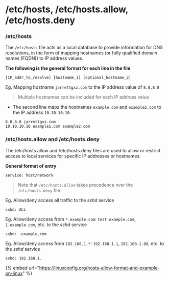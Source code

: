 # /etc/hosts, /etc/hosts.allow, /etc/hosts.deny

### /etc/hosts

The `/etc/hosts` file acts as a local database to provide information for DNS resolutions, in the form of mapping hostnames (or fully qualified domain names (FQDN)) to IP address values.&#x20;

**The following is the general format for each line in the file**

```vim
[IP_addr_to_resolve] [hostname_1] [optional_hostname_2]
```

Eg. Mapping hostname `jarrettgxz.com` to the IP address value of `8.8.8.8`

> Multiple hostnames can be included for each IP address value&#x20;

* The second line maps the hostnames `example.com` and `example2.com` to the IP address `10.10.10.10`.

```vim
8.8.8.8 jarrettgxz.com
10.10.10.10 example1.com example2.com 
```



### /etc/hosts.allow and /etc/hosts.deny

The /etc/hosts.allow and /etc/hosts.deny files are used to allow or restrict access to local services for specific IP addresses or hostnames.&#x20;

**General format of entry**

```vim
service: host/network
```

> Note that `/etc/hosts.allow` takes precedence over the `/etc/hosts.deny` file

Eg. Allow/deny access all traffic to the _sshd_ service

```vim
sshd: ALL
```

Eg. Allow/deny access from `*.example.com`: `test.example.com`, `1.example.com`, etc. to the _sshd_ service

```vim
sshd: .example.com 
```

Eg. Allow/deny access from `192.168.1.*`: `192.168.1.1`, `192.168.1.88`, etc. to the _sshd_ service

```vim
sshd: 192.168.1. 
```

{% embed url="https://linuxconfig.org/hosts-allow-format-and-example-on-linux" %}
